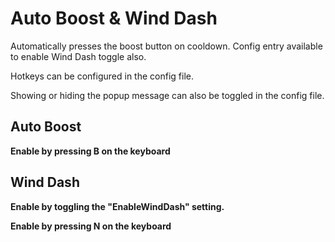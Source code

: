 # Auto Boost & Wind Dash
Automatically presses the boost button on cooldown.
Config entry available to enable Wind Dash toggle also. 

Hotkeys can be configured in the config file.

Showing or hiding the popup message can also be toggled in the config file.

## Auto Boost
**Enable by pressing B on the keyboard**

## Wind Dash
**Enable by toggling the "EnableWindDash" setting.**

**Enable by pressing N on the keyboard**
